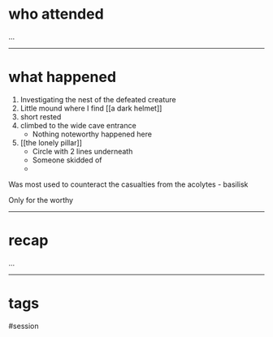# who attended

...

---
# what happened

1. Investigating the nest of the defeated creature
2. Little mound where I find [[a dark helmet]]
3. short rested
4. climbed to the wide cave entrance
	- Nothing noteworthy happened here
5. [[the lonely pillar]]
	- Circle with 2 lines underneath
	- Someone skidded of
	- 
Was most used to counteract the casualties from the acolytes
	- basilisk

Only for the worthy

---
# recap

...

---
# tags

#session